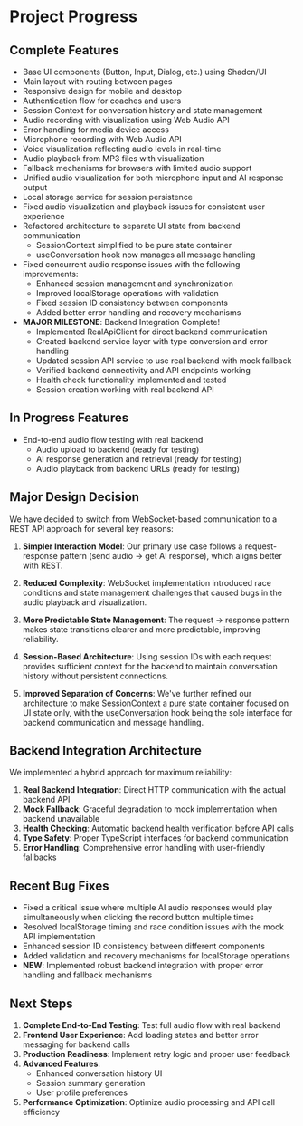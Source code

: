 # Project Progress

## Complete Features
- Base UI components (Button, Input, Dialog, etc.) using Shadcn/UI
- Main layout with routing between pages
- Responsive design for mobile and desktop
- Authentication flow for coaches and users
- Session Context for conversation history and state management
- Audio recording with visualization using Web Audio API
- Error handling for media device access
- Microphone recording with Web Audio API
- Voice visualization reflecting audio levels in real-time
- Audio playback from MP3 files with visualization
- Fallback mechanisms for browsers with limited audio support
- Unified audio visualization for both microphone input and AI response output
- Local storage service for session persistence
- Fixed audio visualization and playback issues for consistent user experience
- Refactored architecture to separate UI state from backend communication
  - SessionContext simplified to be pure state container
  - useConversation hook now manages all message handling
- Fixed concurrent audio response issues with the following improvements:
  - Enhanced session management and synchronization
  - Improved localStorage operations with validation
  - Fixed session ID consistency between components
  - Added better error handling and recovery mechanisms
- **MAJOR MILESTONE**: Backend Integration Complete!
  - Implemented RealApiClient for direct backend communication
  - Created backend service layer with type conversion and error handling
  - Updated session API service to use real backend with mock fallback
  - Verified backend connectivity and API endpoints working
  - Health check functionality implemented and tested
  - Session creation working with real backend API

## In Progress Features
- End-to-end audio flow testing with real backend
  - Audio upload to backend (ready for testing)
  - AI response generation and retrieval (ready for testing)
  - Audio playback from backend URLs (ready for testing)

## Major Design Decision
We have decided to switch from WebSocket-based communication to a REST API approach for several key reasons:

1. **Simpler Interaction Model**: Our primary use case follows a request-response pattern (send audio → get AI response), which aligns better with REST.

2. **Reduced Complexity**: WebSocket implementation introduced race conditions and state management challenges that caused bugs in the audio playback and visualization.

3. **More Predictable State Management**: The request → response pattern makes state transitions clearer and more predictable, improving reliability.

4. **Session-Based Architecture**: Using session IDs with each request provides sufficient context for the backend to maintain conversation history without persistent connections.

5. **Improved Separation of Concerns**: We've further refined our architecture to make SessionContext a pure state container focused on UI state only, with the useConversation hook being the sole interface for backend communication and message handling.

## Backend Integration Architecture
We implemented a hybrid approach for maximum reliability:

1. **Real Backend Integration**: Direct HTTP communication with the actual backend API
2. **Mock Fallback**: Graceful degradation to mock implementation when backend unavailable
3. **Health Checking**: Automatic backend health verification before API calls
4. **Type Safety**: Proper TypeScript interfaces for backend communication
5. **Error Handling**: Comprehensive error handling with user-friendly fallbacks

## Recent Bug Fixes
- Fixed a critical issue where multiple AI audio responses would play simultaneously when clicking the record button multiple times
- Resolved localStorage timing and race condition issues with the mock API implementation
- Enhanced session ID consistency between different components
- Added validation and recovery mechanisms for localStorage operations
- **NEW**: Implemented robust backend integration with proper error handling and fallback mechanisms

## Next Steps
1. **Complete End-to-End Testing**: Test full audio flow with real backend
2. **Frontend User Experience**: Add loading states and better error messaging for backend calls
3. **Production Readiness**: Implement retry logic and proper user feedback
4. **Advanced Features**: 
   - Enhanced conversation history UI
   - Session summary generation
   - User profile preferences
5. **Performance Optimization**: Optimize audio processing and API call efficiency